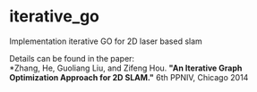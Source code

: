 # iterative_go
Implementation iterative GO for 2D laser based slam

Details can be found in the paper:  
*Zhang, He, Guoliang Liu, and Zifeng Hou. **"An Iterative Graph Optimization Approach for 2D SLAM."** 
6th PPNIV, Chicago 2014 
